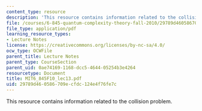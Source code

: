 ```yaml
---
content_type: resource
description: 'This resource contains information related to the collision problem. '
file: /courses/6-845-quantum-complexity-theory-fall-2010/29789d460586709ecfdc124e4f76fe7c_MIT6_845F10_lec13.pdf
file_type: application/pdf
learning_resource_types:
- Lecture Notes
license: https://creativecommons.org/licenses/by-nc-sa/4.0/
ocw_type: OCWFile
parent_title: Lecture Notes
parent_type: CourseSection
parent_uid: 0ae74169-1168-dcc5-4644-05254b3e4264
resourcetype: Document
title: MIT6_845F10_lec13.pdf
uid: 29789d46-0586-709e-cfdc-124e4f76fe7c
---
```

This resource contains information related to the collision problem. 